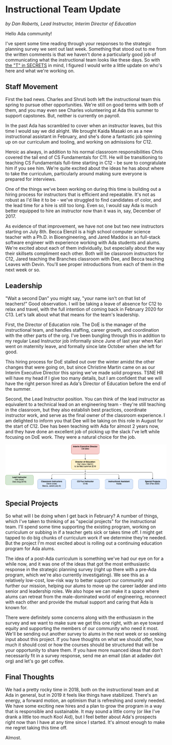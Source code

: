# Instructional Team Update

_by Dan Roberts, Lead Instructor, Interim Director of Education_

Hello Ada community! 

I've spent some time reading through your responses to the strategic planning survey we sent out last week. Something that stood out to me from the written comments is that we haven't done a particularly good job of communicating what the instructional team looks like these days. So with [the "T" in SECRETS](https://adadevacademy.tumblr.com/post/184580936337/wed-love-to-let-you-in-on-the-ada-secrets) in mind, I figured I would write a little update on who's here and what we're working on.

## Staff Movement

First the bad news. Charles and Shruti both left the instructional team this spring to pursue other opportunities. We're still on good terms with both of them, and you may even see Charles volunteering at Ada this summer to support capstones. But, neither is currently on payroll.

In the past Ada has scrambled to cover when an instructor leaves, but this time I would say we did alright. We brought Kaida Masaki on as a new instructional assistant in February, and she's done a fantastic job spinning up on our curriculum and tooling, and working on admissions for C12.

Heroic as always, in addition to his normal classroom responsibilities Chris covered the tail end of CS Fundamentals for C11. He will be transitioning to teaching CS Fundamentals full-time starting in C12 - be sure to congratulate him if you see him. We're quite excited about the ideas he has about where to take the curriculum, particularly around making sure everyone is prepared for interviews.

One of the things we've been working on during this time is building out a hiring process for instructors that is efficient and repeatable. It's not as robust as I'd like it to be - we've struggled to find candidates of color, and the lead time for a hire is still too long. Even so, I would say Ada is much better equipped to hire an instructor now than it was in, say, December of 2017.

As evidence of that improvement, we have not one but two new instructors starting on July 8th. Becca Elenzil is a high school computer science teacher with a Ph.D. in Bioengineering, and Jared Maddox is an full-stack software engineer with experience working with Ada students and alums. We're excited about each of them individually, but especially about the way their skillsets compliment each other. Both will be classroom instructors for C12, Jared teaching the Branches classroom with Dee, and Becca teaching Leaves with Devin. You'll see proper introductions from each of them in the next week or so.

## Leadership

"Wait a second Dan" you might say, "your name isn't on that list of teachers!" Good observation. I will be taking a leave of absence for C12 to relax and travel, with the full intention of coming back in February 2020 for C13. Let's talk about what that means for the team's leadership.

First, the Director of Education role. The DoE is the manager of the instructional team, and handles staffing, career growth, and coordination with the other parts of the org. I've been bungling through this in addition to my regular Lead Instructor job informally since June of last year when Kari went on maternity leave, and formally since late October when she left for good.

This hiring process for DoE stalled out over the winter amidst the other changes that were going on, but since Christine Martin came on as our Interim Executive Director this spring we've made solid progress. TSNE HR will have my head if I give too many details, but I am confident that we will have the right person hired as Ada's Director of Education before the end of the summer.

Second, the Lead Instructor position. You can think of the lead instructor as equivalent to a technical lead on an engineering team - they're still teaching in the classroom, but they also establish best practices, coordinate instructor work, and serve as the final owner of the classroom experience. I am delighted to inform you that Dee will be taking on this role in August for the start of C12. Dee has been teaching with Ada for almost 2 years now, and they have done an excellent job of picking up the slack I've left while focusing on DoE work. They were a natural choice for the job.

![Instructional team org chart](images/InstructorOrgChart.png)

## Special Projects

So what will I be doing when I get back in February? A number of things, which I've taken to thinking of as "special projects" for the instructional team. I'll spend some time supporting the existing program, working on curriculum or subbing in if a teacher gets sick or takes time off. I might get tapped to do big chunks of curriculum work if we determine they're needed. But the project I'm most excited about is rolling out a continuing education program for Ada alums.

The idea of a post-Ada curriculum is something we've had our eye on for a while now, and it was one of the ideas that got the most enthusiastic response in the strategic planning survey (right up there with a pre-Ada program, which we're also currently investigating). We see this as a relatively low-cost, low-risk way to better support our community and further our mission, helping our alums to move up the career ladder and into senior and leadership roles. We also hope we can make it a space where alums can retreat from the male-dominated world of engineering, reconnect with each other and provide the mutual support and caring that Ada is known for.

There were definitely some concerns along with the enthusiasm in the survey and we want to make sure we get this one right, with an eye toward equity and supporting the members of our community who need it most. We'll be sending out another survey to alums in the next week or so seeking input about this project. If you have thoughts on what we should offer, how much it should cost or how the courses should be structured that will be your opportunity to share them. If you have more nuanced ideas that don't necessarily fit in a survey response, send me an email (dan at adadev dot org) and let's go get coffee.

## Final Thoughts

We had a pretty rocky time in 2018, both on the instructional team and at Ada in general, but in 2019 it feels like things have stabilized. There's an energy, a forward motion, an optimism that is refreshing and sorely needed. We have some exciting new hires and a plan to grow the program in a way that is responsible and sustainable. It may sound a little corny (or like I've drank a little too much Kool Aid), but I feel better about Ada's prospects right now than I have at any time since I started. It's almost enough to make me regret taking this time off.

Almost.